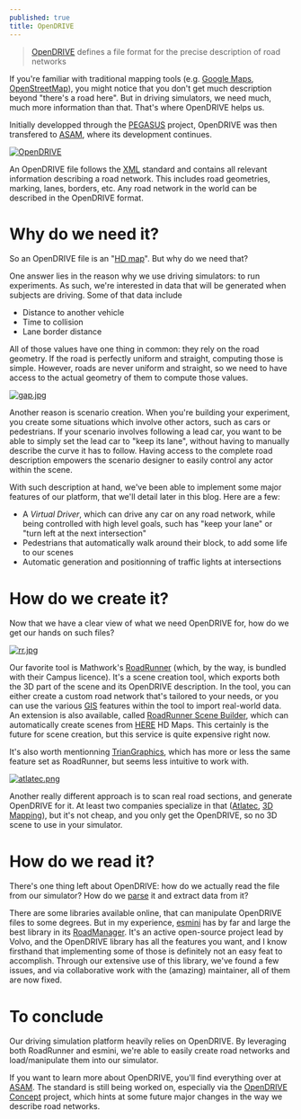 ```yaml
---
published: true
title: OpenDRIVE
---
```


> [OpenDRIVE] defines a file format for the precise description of road networks

If you're familiar with traditional mapping tools (e.g. [Google Maps], [OpenStreetMap]), you might notice that you don't get much description beyond "there's a road here". But in driving simulators, we need much, much more information than that. That's where OpenDRIVE helps us.

Initially developped through the [PEGASUS] project, OpenDRIVE was then transfered to [ASAM], where its development continues.

[![OpenDRIVE]({{site.baseurl}}/images/exporting_to_opendrive_02.jpg)][0]

An OpenDRIVE file follows the [XML](https://en.wikipedia.org/wiki/XML) standard and contains all relevant information describing a road network. This includes road geometries, marking, lanes, borders, etc. Any road network in the world can be described in the OpenDRIVE format.

# Why do we need it?

So an OpenDRIVE file is an "[HD map](https://en.wikipedia.org/wiki/High-definition_map)". But why do we need that?

One answer lies in the reason why we use driving simulators: to run experiments. As such, we're interested in data that will be generated when subjects are driving. Some of that data include

* Distance to another vehicle
* Time to collision
* Lane border distance

All of those values have one thing in common: they rely on the road geometry. If the road is perfectly uniform and straight, computing those is simple. However, roads are never uniform and straight, so we need to have access to the actual geometry of them to compute those values.

[![gap.jpg]({{site.baseurl}}/images/gap.jpg)][1]

Another reason is scenario creation. When you're building your experiment, you create some situations which involve other actors, such as cars or pedestrians. If your scenario involves following a lead car, you want to be able to simply set the lead car to "keep its lane", without having to manually describe the curve it has to follow. Having access to the complete road description empowers the scenario designer to easily control any actor within the scene.

With such description at hand, we've been able to implement some major features of our platform, that we'll detail later in this blog. Here are a few:

* A *Virtual Driver*, which can drive any car on any road network, while being controlled with high level goals, such has "keep your lane" or "turn left at the next intersection"
* Pedestrians that automatically walk around their block, to add some life to our scenes
* Automatic generation and positionning of traffic lights at intersections

# How do we create it?

Now that we have a clear view of what we need OpenDRIVE for, how do we get our hands on such files?

[![rr.jpg]({{site.baseurl}}/images/rr.jpg)][2]

Our favorite tool is Mathwork's [RoadRunner](https://www.mathworks.com/products/roadrunner.html) (which, by the way, is bundled with their Campus licence). It's a scene creation tool, which exports both the 3D part of the scene and its OpenDRIVE description. In the tool, you can either create a custom road network that's tailored to your needs, or you can use the various [GIS](https://mathworks.com/help/roadrunner/ug/gis-data-resources-for-roadrunner.html) features within the tool to import real-world data. An extension is also available, called [RoadRunner Scene Builder](https://fr.mathworks.com/products/roadrunner-scene-builder.html), which can automatically create scenes from [HERE](https://www.here.com/platform/automotive-services/hd-maps) HD Maps. This certainly is the future for scene creation, but this service is quite expensive right now.

It's also worth mentionning [TrianGraphics](https://triangraphics.de/), which has more or less the same feature set as RoadRunner, but seems less intuitive to work with.

[![atlatec.png]({{site.baseurl}}/images/atlatec.png)][3]

Another really different approach is to scan real road sections, and generate OpenDRIVE for it. At least two companies specialize in that ([Atlatec][3], [3D Mapping](https://www.3d-mapping.de/)), but it's not cheap, and you only get the OpenDRIVE, so no 3D scene to use in your simulator.

# How do we read it?

There's one thing left about OpenDRIVE: how do we actually read the file from our simulator? How do we [parse](https://en.wikipedia.org/wiki/Parsing) it and extract data from it?

There are some libraries available online, that can manipulate OpenDRIVE files to some degrees. But in my experience, [esmini](https://github.com/esmini/esmini) has by far and large the best library in its [RoadManager](https://github.com/esmini/esmini/tree/master/EnvironmentSimulator/Modules/RoadManager). It's an active open-source project lead by Volvo, and the OpenDRIVE library has all the features you want, and I know firsthand that implementing some of those is definitely not an easy feat to accomplish. Through our extensive use of this library, we've found a few issues, and via collaborative work with the (amazing) maintainer, all of them are now fixed.

# To conclude

Our driving simulation platform heavily relies on OpenDRIVE. By leveraging both RoadRunner and esmini, we're able to easily create road networks and load/manipulate them into our simulator.

If you want to learn more about OpenDRIVE, you'll find everything over at [ASAM]. The standard is still being worked on, especially via the [OpenDRIVE Concept](https://www.asam.net/index.php?eID=dumpFile&t=f&f=3907&token=fffa694711f0cd3cc37e61f38587b3a308e9a720) project, which hints at some future major changes in the way we describe road networks.

[0]: https://fr.mathworks.com/help/roadrunner/ug/Exporting-to-OpenDRIVE.html
[1]: https://www.highwaycodeuk.co.uk/control-of-the-vehicle.html
[2]: https://www.mathworks.com/videos/getting-started-with-roadrunner-junction-creation-in-roadrunner-1586438843851.html
[3]: https://www.atlatec.de/

[OpenDRIVE]: https://www.asam.net/standards/detail/opendrive/
[Google Maps]: https://maps.google.com/
[OpenStreetMap]: https://www.openstreetmap.org/
[PEGASUS]: https://www.pegasusprojekt.de/en/
[ASAM]: http://asam.net/
